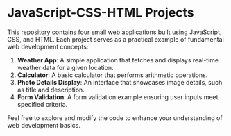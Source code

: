 # JavaScript-CSS-HTML Projects

This repository contains four small web applications built using JavaScript, CSS, and HTML. Each project serves as a practical example of fundamental web development concepts:

1. **Weather App**: A simple application that fetches and displays real-time weather data for a given location.
2. **Calculator**: A basic calculator that performs arithmetic operations.
3. **Photo Details Display**: An interface that showcases image details, such as title and description.
4. **Form Validation**: A form validation example ensuring user inputs meet specified criteria.

Feel free to explore and modify the code to enhance your understanding of web development basics.
